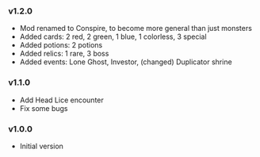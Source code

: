 ### v1.2.0
* Mod renamed to Conspire, to become more general than just monsters
* Added cards: 2 red, 2 green, 1 blue, 1 colorless, 3 special
* Added potions: 2 potions
* Added relics: 1 rare, 3 boss
* Added events: Lone Ghost, Investor, (changed) Duplicator shrine

### v1.1.0
* Add Head Lice encounter
* Fix some bugs

### v1.0.0
* Initial version